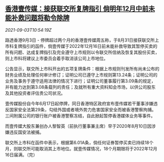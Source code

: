 <!--1630666862000-->
[香港壹传媒：接获联交所复牌指引 倘明年12月中前未能补救问题将勒令除牌](https://cn.reuters.com/article/next-digit-hkex-0903-fri-idCNKBS2FZ0YU)
------

<div><i>2021-09-03T10:54:19Z</i></div><p>路透香港9月3日 - 停牌超过两个月的香港壹传媒周五称，于8月31日接获联交所上市科复牌指引的函件，倘壹传媒于2022年12月16日前未能补救导致其暂停买卖的所有问题、达成复牌指引及完全遵守上市规则以令联交所信纳及恢复其股份买卖，则上市科将建议上市委员会着手取消该公司上市地位。</p><p>公告显示，联交所上市科开出的五项复牌条件：根据上市规则刊发所有尚未公布的财务业绩及处理任何审计修订；证明公司已遵守上市规则第13.24条；证明公司的业务及事务于遵守适用法律的情况下进行；证明公司董事履行第3.09条的规定，并有能力达到第3.08条载列的责任；及就所有重大资料知会市场，以供公司股东及其他投资者评估贵公司状况。</p><p>壹传媒股份自今年6月17日起停牌，同日香港特区政府宣布壹传媒若干董事涉嫌违反国家安全法第29条，勾结外国或者境外势力危害国家安全而被香港警察拘捕。三间附属公司的银行账户被香港警察冻结，自此掀起暂停香港媒体业务等事件。</p><p>而壹传媒大股东兼创办人黎智英（前执行董事兼主席）早于2020年8月10日因涉嫌违反国安法被捕。</p><p>联交所上市科在函件中表示，根据第6.01A条，倘任何证券暂停买卖已持续18个月，则联交所可能取消其上市地位。就壹传媒情况，18个月期限将于2022年12月16日届满。（完）</p>

